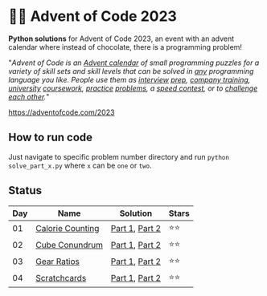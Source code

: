 # 🎄🧩 Advent of Code 2023

**Python solutions** for Advent of Code 2023, an event with an advent calendar where instead of chocolate, there is a programming problem!

"*_Advent of Code_ is an [Advent calendar](https://en.wikipedia.org/wiki/Advent_calendar) of small programming puzzles for a variety of skill sets and skill levels that can be solved in [any](https://github.com/search?q=advent+of+code) programming language you like. People use them as [interview](https://y3l2n.com/2018/05/09/interview-prep-advent-of-code/)  [prep](https://twitter.com/dznqbit/status/1037607793144938497), [company training](https://twitter.com/pgoultiaev/status/950805811583963137), [university](https://gitlab.com/imhoffman/fa19b4-mat3006/wikis/home)  [coursework](https://gribblelab.org/teaching/scicomp2021/index.html), [practice](https://twitter.com/mrdanielklein/status/936267621468483584)  [problems](https://comp215.blogs.rice.edu/), a [speed contest](https://adventofcode.com/leaderboard), or to [challenge each other](https://www.reddit.com/r/adventofcode/search?q=flair%3Aupping&restrict_sr=on).*"


https://adventofcode.com/2023

## How to run code

Just navigate to specific problem number directory and run `python solve_part_x.py` where `x` can be `one` or `two`.


## Status

| Day | Name                                                           | Solution                                                                                                                                                                                     | Stars |
| --- | -------------------------------------------------------------- | --------                                                                                                                                                                                     | ----- |
| 01  | [Calorie Counting](https://adventofcode.com/2023/day/1)        | [Part 1](https://github.com/reidemeister94/advent-of-code-2023/blob/main/1/solve_part_one.py), [Part 2](https://github.com/reidemeister94/advent-of-code-2023/blob/main/1/solve_part_two.py) |  ⭐⭐   |
| 02  | [Cube Conundrum](https://adventofcode.com/2023/day/2)        | [Part 1](https://github.com/reidemeister94/advent-of-code-2023/blob/main/2/solve_part_one.py), [Part 2](https://github.com/reidemeister94/advent-of-code-2023/blob/main/2/solve_part_two.py) |  ⭐⭐   |
| 03  | [Gear Ratios](https://adventofcode.com/2023/day/3)        | [Part 1](https://github.com/reidemeister94/advent-of-code-2023/blob/main/3/solve_part_one.py), [Part 2](https://github.com/reidemeister94/advent-of-code-2023/blob/main/3/solve_part_two.py) |  ⭐⭐   |
| 04  | [Scratchcards](https://adventofcode.com/2023/day/4)        | [Part 1](https://github.com/reidemeister94/advent-of-code-2023/blob/main/4/solve_part_one.py), [Part 2](https://github.com/reidemeister94/advent-of-code-2023/blob/main/4/solve_part_two.py) |  ⭐⭐   |
